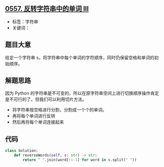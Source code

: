 ## [0557. 反转字符串中的单词 III](https://leetcode-cn.com/problems/reverse-words-in-a-string-iii/)

- 标签：字符串
- 关键词：

## 题目大意

给定一个字符串 s，将字符串中每个单词的字符顺序，同时仍保留空格和单词的初始顺序。

## 解题思路

因为 Python 的字符串是不可变的，所以在原字符串空间上进行切换顺序操作肯定是不可行的了。但我们可以利用切片方法。

- 将字符串按空格进行分割，分割成一个个的单词。
- 再将每个单词进行反转
- 然后再将每个单词连接起来

## 代码

```Python
class Solution:
    def reverseWords(self, s: str) -> str:
        return " ".join(word[::-1] for word in s.split(" "))
```


